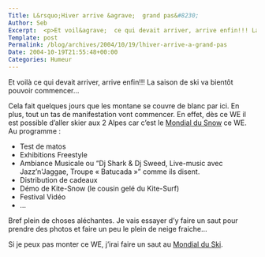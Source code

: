 ```yaml
--- 
Title: L&rsquo;Hiver arrive &agrave;  grand pas&#8230;
Author: Seb
Excerpt:  <p>Et voil&agrave;  ce qui devait arriver, arrive enfin!!! La saison de ski va bient&ocirc;t pouvoir commencer...</p>
Template: post
Permalink: /blog/archives/2004/10/19/lhiver-arrive-a-grand-pas
Date: 2004-10-19T21:55:48+00:00
Categories: Humeur
--- 
```


Et voil&agrave; ce qui devait arriver, arrive enfin!!! La saison de ski va bient&ocirc;t pouvoir commencer&#8230;

<!--more-->

Cela fait quelques jours que les montane se couvre de blanc par ici. En plus, tout un tas de manifestation vont commencer. En effet, d&egrave;s ce WE il est possible d&rsquo;aller skier aux 2 Alpes car c&rsquo;est le [Mondial du Snow][1] ce WE.  
Au programme&nbsp;:

*   Test de matos
*   Exhibitions Freestyle
*   Ambiance Musicale ou <q>Dj Shark & Dj Sweed, Live-music avec Jazz&rsquo;n'Jaggae, Troupe &laquo; Batucada &raquo;</q> comme ils disent.
*   Distribution de cadeaux
*   D&eacute;mo de Kite-Snow (le cousin gel&eacute; du Kite-Surf)
*   Festival Vid&eacute;o
*   &#8230;

Bref plein de choses al&eacute;chantes. Je vais essayer d&rsquo;y faire un saut pour prendre des photos et faire un peu le plein de neige fraiche&#8230;

Si je peux pas monter ce WE, j&rsquo;irai faire un saut au [Mondial du Ski][2].

 [1]: http://www.mondialdusnow.com/fr/index.php
 [2]: http://www.mondialduski.com/fr/index.php